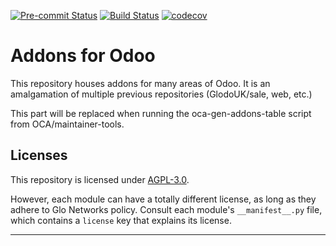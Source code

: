 
<!-- /!\ Non OCA Context : Set here the badge of your runbot / runboat instance. -->
[![Pre-commit Status](https://github.com/GlodoUK/odoo-addons/actions/workflows/pre-commit.yml/badge.svg?branch=18.0)](https://github.com/GlodoUK/odoo-addons/actions/workflows/pre-commit.yml?query=branch%3A18.0)
[![Build Status](https://github.com/GlodoUK/odoo-addons/actions/workflows/test.yml/badge.svg?branch=18.0)](https://github.com/GlodoUK/odoo-addons/actions/workflows/test.yml?query=branch%3A18.0)
[![codecov](https://codecov.io/gh/GlodoUK/odoo-addons/branch/18.0/graph/badge.svg)](https://codecov.io/gh/GlodoUK/odoo-addons)
<!-- /!\ Non OCA Context : Set here the badge of your translation instance. -->

<!-- /!\ do not modify above this line -->

# Addons for Odoo

This repository houses addons for many areas of Odoo. It is an amalgamation of multiple previous repositories (GlodoUK/sale, web, etc.)

<!-- /!\ do not modify below this line -->

<!-- prettier-ignore-start -->

[//]: # (addons)

This part will be replaced when running the oca-gen-addons-table script from OCA/maintainer-tools.

[//]: # (end addons)

<!-- prettier-ignore-end -->

## Licenses

This repository is licensed under [AGPL-3.0](LICENSE).

However, each module can have a totally different license, as long as they adhere to Glo Networks
policy. Consult each module's `__manifest__.py` file, which contains a `license` key
that explains its license.

----
<!-- /!\ Non OCA Context : Set here the full description of your organization. -->
